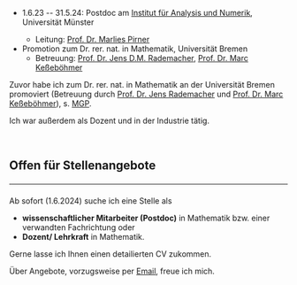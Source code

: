 

<ul>
<li>1.6.23 -- 31.5.24: Postdoc am <a href="https://www.uni-muenster.de/AMM/institute.shtml">Institut für Analysis und Numerik</a>, Universität Münster</li>
<ul>
<li>Leitung: <a href="https://www.uni-muenster.de/AMM/Pirner/index.shtml">Prof. Dr. Marlies Pirner</a></li>
</ul>
<li>Promotion zum Dr. rer. nat. in Mathematik, Universität Bremen
<ul>
<li>Betreuung: <a href="https://www.math.uni-hamburg.de/forschung/bereiche/am/ang-dynamische-systeme/personen/rademacher-jens.html">Prof. Dr. Jens D.M. Rademacher</a>, <a href="https://www.uni-bremen.de/dynsys/members/prof-dr-marc-kesseboehmer">Prof. Dr. Marc Keßeböhmer</a></li>
</ul>
</ul>



Zuvor habe ich zum Dr. rer. nat. in Mathematik an der Universität Bremen promoviert (Betreuung durch [Prof. Dr. Jens Rademacher](https://www.math.uni-hamburg.de/forschung/bereiche/am/ang-dynamische-systeme/personen/rademacher-jens.html) und [Prof. Dr. Marc Keßeböhmer](https://www.uni-bremen.de/dynsys/members/prof-dr-marc-kesseboehmer)),  s. [MGP](https://www.mathgenealogy.org/id.php?id=277103).


Ich war außerdem als Dozent und in der Industrie tätig. 

<br>

## Offen für Stellenangebote <hr>
Ab sofort (1.6.2024) suche ich eine Stelle als 
<ul>
<li> <b>wissenschaftlicher Mitarbeiter (Postdoc)</b> in Mathematik bzw. einer verwandten Fachrichtung oder </li>
<li> <b>Dozent/ Lehrkraft</b> in Mathematik.</li>
</ul>
Gerne lasse ich Ihnen einen detailierten CV zukommen.

Über Angebote, vorzugsweise per <a href="mailto:ulbrich.dennis@t-online.de">Email</a>, freue ich mich.

 






